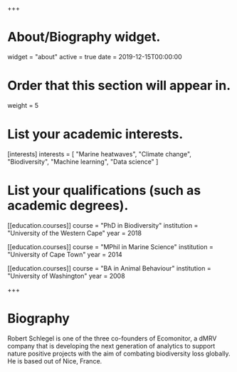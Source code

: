 +++
# About/Biography widget.
widget = "about"
active = true
date = 2019-12-15T00:00:00

# Order that this section will appear in.
weight = 5

# List your academic interests.
[interests]
  interests = [
    "Marine heatwaves",
    "Climate change",
    "Biodiversity",
    "Machine learning",
    "Data science"
  ]

# List your qualifications (such as academic degrees).
[[education.courses]]
  course = "PhD in Biodiversity"
  institution = "University of the Western Cape"
  year = 2018

[[education.courses]]
  course = "MPhil in Marine Science"
  institution = "University of Cape Town"
  year = 2014

[[education.courses]]
  course = "BA in Animal Behaviour"
  institution = "University of Washington"
  year = 2008
 
+++

# Biography

Robert Schlegel is one of the three co-founders of Ecomonitor, a dMRV company that is developing the next generation of analytics to support nature positive projects with the aim of combating biodiversity loss globally. He is based out of Nice, France.
